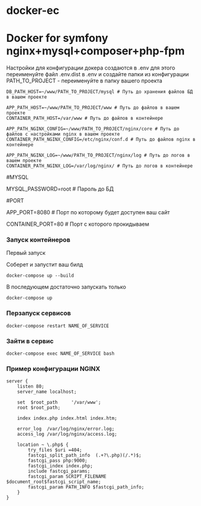 # docker-ec
Docker for symfony nginx+mysql+composer+php-fpm
===============================================

Настройки для конфигурации докера создаются в .env для этого переименуйте файл .env.dist в .env и создайте папки из конфигурации
PATH_TO_PROJECT - переименуйте в папку вашего проекта

```
DB_PATH_HOST=~/www/PATH_TO_PROJECT/mysql # Путь до хранения файлов БД в вашем проекте

APP_PATH_HOST=~/www/PATH_TO_PROJECT/www # Путь до файлов в вашем проекте
CONTAINER_PATH_HOST=/var/www # Путь до файлов в контейнере

APP_PATH_NGINX_CONFIG=~/www/PATH_TO_PROJECT/nginx/core # Путь до файлов с настройками nginx в вашем проекте
CONTAINER_PATH_NGINX_CONFIG=/etc/nginx/conf.d # Путь до файлов nginx в контейнере

APP_PATH_NGINX_LOG=~/www/PATH_TO_PROJECT/nginx/log # Путь до логов в вашем проекте
CONTAINER_PATH_NGINX_LOG=/var/log/nginx/ # Путь до логов в контейнере
```

#MYSQL

MYSQL_PASSWORD=root # Пароль до БД

#PORT

APP_PORT=8080 # Порт по которому будет доступен ваш сайт

CONTAINER_PORT=80 # Порт с которого прокидываем


### Запуск контейнеров
Первый запуск 

Соберет и запустит ваш билд
```
docker-compose up --build
```

В последующем достаточно запускать только
```
docker-compose up
```

### Перзапуск сервисов
```
docker-compose restart NAME_OF_SERVICE
```

### Зайти в сервис
```
docker-compose exec NAME_OF_SERVICE bash
```

### Пример конфигурации NGINX
```
server {
    listen 80;
    server_name localhost;

    set  $root_path     '/var/www';
    root $root_path;

    index index.php index.html index.htm;
    
    error_log  /var/log/nginx/error.log;
    access_log /var/log/nginx/access.log;

    location ~ \.php$ {
	    try_files $uri =404;
	    fastcgi_split_path_info  (.+?\.php)(/.*)$;
	    fastcgi_pass php:9000;
	    fastcgi_index index.php;
	    include fastcgi_params;
	    fastcgi_param SCRIPT_FILENAME $document_root$fastcgi_script_name;
	    fastcgi_param PATH_INFO $fastcgi_path_info;
    }
}
```
